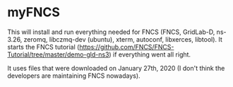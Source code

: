 # myFNCS

This will install and run everything needed for FNCS (FNCS, GridLab-D, ns-3.26, zeromq, libczmq-dev (ubuntu), xterm, autoconf, libxerces, libtool).
It starts the FNCS tutorial (https://github.com/FNCS/FNCS-Tutorial/tree/master/demo-gld-ns3) if everything went all right.

It uses files that were downloaded on January 27th, 2020 (I don't think the developers are maintaining FNCS nowadays).

